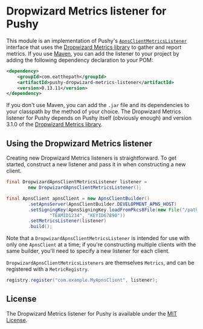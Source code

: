 # Dropwizard Metrics listener for Pushy

This module is an implementation of Pushy's [`ApnsClientMetricsListener`](https://pushy-apns.org/apidocs/0.13/com/eatthepath/pushy/apns/ApnsClientMetricsListener.html) interface that uses the [Dropwizard Metrics library](http://metrics.dropwizard.io/) to gather and report metrics. If you use [Maven](http://maven.apache.org/), you can add the listener to your project by adding the following dependency declaration to your POM:

```xml
<dependency>
    <groupId>com.eatthepath</groupId>
    <artifactId>pushy-dropwizard-metrics-listener</artifactId>
    <version>0.13.11</version>
</dependency>
```

If you don't use Maven, you can add the `.jar` file and its dependencies to your classpath by the method of your choice. The Dropwizard Metrics listener for Pushy depends on Pushy itself (obviously enough) and version 3.1.0 of the [Dropwizard Metrics library](http://metrics.dropwizard.io/).

## Using the Dropwizard Metrics listener

Creating new Dropwizard Metrics listeners is straightforward. To get started, construct a new listener and pass it in when constructing a new client.

```java
final DropwizardApnsClientMetricsListener listener =
        new DropwizardApnsClientMetricsListener();

final ApnsClient apnsClient = new ApnsClientBuilder()
        .setApnsServer(ApnsClientBuilder.DEVELOPMENT_APNS_HOST)
        .setSigningKey(ApnsSigningKey.loadFromPkcs8File(new File("/path/to/key.p8"),
                "TEAMID1234", "KEYID67890"))
        .setMetricsListener(listener)
        .build();
```

Note that a `DropwizardApnsClientMetricsListener` is intended for use with only one `ApnsClient` at a time; if you're constructing multiple clients with the same builder, you'll need to specify a new listener for each client.

`DropwizardApnsClientMetricsListeners` are themselves `Metrics`, and can be registered with a `MetricRegistry`.

```java
registry.register("com.example.MyApnsClient", listener);
```

## License

The Dropwizard Metrics listener for Pushy is available under the [MIT License](http://opensource.org/licenses/MIT).
